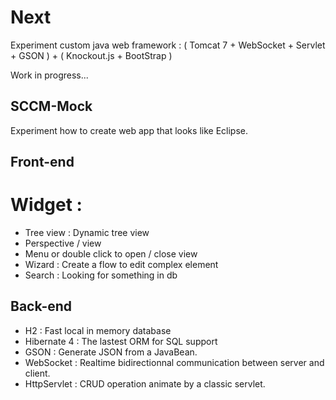 Next
=====

Experiment custom java web framework : ( Tomcat 7 + WebSocket + Servlet + GSON ) + ( Knockout.js + BootStrap )

Work in progress...

SCCM-Mock
---

Experiment how to create web app that looks like Eclipse.

Front-end
---
# Widget :
 - Tree view : Dynamic tree view
 - Perspective / view
 - Menu or double click to open / close view
 - Wizard : Create a flow to edit complex element
 - Search : Looking for something in db

Back-end
---
 - H2 : Fast local in memory database
 - Hibernate 4 : The lastest ORM for SQL support 
 - GSON : Generate JSON from a JavaBean.
 - WebSocket : Realtime bidirectionnal communication between server and client.
 - HttpServlet : CRUD operation animate by a classic servlet.

